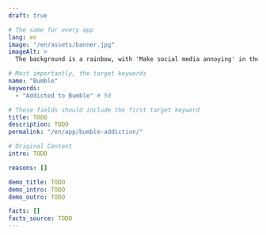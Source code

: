```yaml
---
draft: true

# The same for every app
lang: en
image: "/en/assets/banner.jpg"
imageAlt: >
  The background is a rainbow, with 'Make social media annoying' in the middle using the font Comic Sans, and a badly drawn cat in the top right corner. It references the internet meme 'graphic design is my passion'.

# Most importantly, the target keywords
name: "Bumble"
keywords:
  - "Addicted to Bumble" # 50

# These fields should include the first target keyword
title: TODO
description: TODO
permalink: "/en/app/bumble-addiction/"

# Original Content
intro: TODO

reasons: []

demo_title: TODO
demo_intro: TODO
demo_outro: TODO

facts: []
facts_source: TODO
---
```

